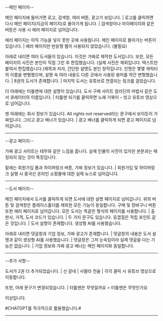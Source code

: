 
--메인 페이지--

메인 페이지에 들어가면 로고, 검색창, 여러 버튼, 광고가 보입니다.
| 로고를 클릭하면 다시 메인 페이지(지금의 페이지)로 돌아가게 됩니다.
| 검색창이나 마이페이지와 같은 버튼은 사용 시 에러 페이지로 넘어갑니다.

에러 페이지는 아직 기능을 넣지 못한 곳에 사용됩니다. 메인 페이지로 돌아가는 버튼이 있습니다.
| 에러 페이지만 반응형 웹이 사용되지 않았습니다. (불필요)

아래로 내리면 여러 도서들이 있습니다. 이것은 가짜로 제작한 도서입니다. 또한, 모든 페이지의 사진은 본인이 직접 그린 후 편집했습니다. (실제 사진은 제외입니다. 텍스트만 붙여서 편집했습니다.)제목과 저자, 간단한 설명도 본인 창작입니다. 인명은 몇몇 캐릭터의 이름을 변형했으며, 설명 속 여러 내용도 다른 곳에서 사용된 용어를 약간 변형했습니다.
| 8권의 도서가 존재합니다.
| 마지막 도서는 유튜브로 연결되는 링크를 걸었습니다.

더 아래에는 터틀맨에 대한 설명이 있습니다. 도서 구매 사이트 알라딘의 마법사 같은 도서 큐레이터의 이름입니다.
| 터틀맨 되기를 클릭하면 노래 거북이 – 빙고 유튜브 영상으로 넘어갑니다.

맨 아래에는 회사 정보가 있습니다. All rights not reserved라는 문구에서 보이듯이 가짜입니다. 그리고 광고 배너가 있습니다.
| 광고 배너를 클릭하게 되면 광고 페이지로 넘어갑니다.

-------------------------------------------------

--광고 페이지--

가짜 광고 사이트는 테무와 같은 느낌을 줍니다. 실제 인물의 사진이 있지만 본문과는 매칭되지 않는 것이 특징입니다.

밑에는 회원가입 폼과 하이퍼링크 버튼, 가짜 정보가 있습니다.
| 회원가입 및 하이퍼링크 실행 시 중국산 온라인 쇼핑몰에 대한 실제 뉴스로 넘어갑니다.

-------------------------------------------------

--도서 페이지--

메인 페이지에서 도서를 클릭하게 되면 도서에 대한 설명 페이지로 넘어갑니다. 위의 버튼 및 검색창은 플레이스홀더를 제외한 모든 기능이 동일합니다. 구매 및 장바구니 버튼 또한 에러 페이지로 넘어갑니다. 모든 도서는 똑같은 형식의 페이지를 사용합니다.
| 출판사, 가격, 도서 코드가 있습니다.
| 두 가지 문구도 있습니다. 등껍질은 적립 포인트 같은 것입니다.
| 도서 설명이 존재합니다. 생성형 AI를 사용했습니다.

아래로 내리면 댓글창과 기업 정보, 가짜 광고가 존재합니다.
| 댓글창의 내용은 도서 설명과 같이 생성형 AI를 사용했습니다.
| 댓글창은 그저 눈속임이라 실제 댓글을 다는 기능은 없습니다.
| 기업 정보와 가짜 광고 배너는 메인 페이지와 동일합니다.

-------------------------------------------------

--추가 사항--

도서가 2권 더 추가되었습니다.
| 신 같네
| 사딸라 전술
| 각각 클릭 시 유튜브 영상으로 이동합니다.

또한, 아래 문구가 변경되었습니다.
| 터틀맨은 무엇일까요 > 터틀맨은 무엇인가요

이상입니다.

#CHATGPT를 적극적으로 활용했습니다.#

-------------------------------------------------